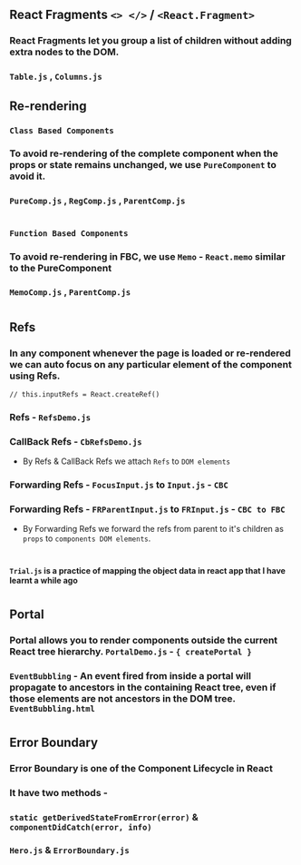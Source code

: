 ## React Fragments `<> </>` / `<React.Fragment>`
### React Fragments let you group a list of children without adding extra nodes to the DOM.
### `Table.js` , `Columns.js`  

## Re-rendering 

### `Class Based Components`
### To avoid re-rendering of the complete component when the props or state remains unchanged, we use `PureComponent` to avoid it.

### `PureComp.js` , `RegComp.js` , `ParentComp.js`

#

### `Function Based Components`
### To avoid re-rendering in FBC, we use `Memo` - `React.memo` similar to the PureComponent

### `MemoComp.js` , `ParentComp.js`

#

## Refs

### In any component whenever the page is loaded or re-rendered we can auto focus on any particular element of the component using Refs. 

`// this.inputRefs = React.createRef()`

### Refs - `RefsDemo.js` 
### CallBack Refs - `CbRefsDemo.js`
 *  By Refs & CallBack Refs we attach `Refs` to `DOM elements`  

### Forwarding Refs - `FocusInput.js` to `Input.js` - `CBC`
### Forwarding Refs - `FRParentInput.js` to `FRInput.js` - `CBC to FBC` 

* By Forwarding Refs we forward the refs from parent to it's children as `props` to `components DOM elements`. 
#

#### `Trial.js` is a practice of mapping the object data in react app that I have learnt a while ago

#

## Portal 
### Portal allows you to render components outside the current React tree hierarchy. `PortalDemo.js` - `{ createPortal }`

### `EventBubbling` -  An event fired from inside a portal will propagate to ancestors in the containing React tree, even if those elements are not ancestors in the DOM tree. `EventBubbling.html`

#

## Error Boundary 
### Error Boundary is one of the Component Lifecycle in React
### It have two methods - 
### `static getDerivedStateFromError(error)` & `componentDidCatch(error, info)` 
### `Hero.js` & `ErrorBoundary.js`